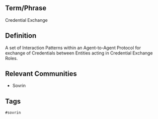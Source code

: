 ## Term/Phrase
Credential Exchange

## Definition
A set of Interaction Patterns within an Agent-to-Agent Protocol for exchange of Credentials between Entities acting in Credential Exchange Roles.

## Relevant Communities
* Sovrin

## Tags
```
#sovrin
```
